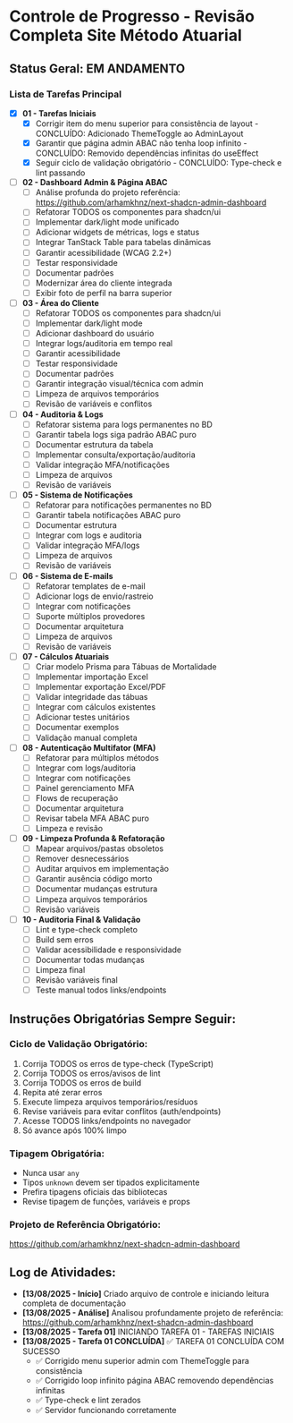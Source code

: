 # Controle de Progresso - Revisão Completa Site Método Atuarial

## Status Geral: EM ANDAMENTO

### Lista de Tarefas Principal

- [x] **01 - Tarefas Iniciais**
  - [x] Corrigir item do menu superior para consistência de layout - CONCLUÍDO: Adicionado ThemeToggle ao AdminLayout
  - [x] Garantir que página admin ABAC não tenha loop infinito - CONCLUÍDO: Removido dependências infinitas do useEffect
  - [x] Seguir ciclo de validação obrigatório - CONCLUÍDO: Type-check e lint passando
  
- [ ] **02 - Dashboard Admin & Página ABAC**
  - [ ] Análise profunda do projeto referência: https://github.com/arhamkhnz/next-shadcn-admin-dashboard
  - [ ] Refatorar TODOS os componentes para shadcn/ui
  - [ ] Implementar dark/light mode unificado
  - [ ] Adicionar widgets de métricas, logs e status
  - [ ] Integrar TanStack Table para tabelas dinâmicas
  - [ ] Garantir acessibilidade (WCAG 2.2+)
  - [ ] Testar responsividade
  - [ ] Documentar padrões
  - [ ] Modernizar área do cliente integrada
  - [ ] Exibir foto de perfil na barra superior

- [ ] **03 - Área do Cliente**
  - [ ] Refatorar TODOS os componentes para shadcn/ui
  - [ ] Implementar dark/light mode
  - [ ] Adicionar dashboard do usuário
  - [ ] Integrar logs/auditoria em tempo real
  - [ ] Garantir acessibilidade
  - [ ] Testar responsividade
  - [ ] Documentar padrões
  - [ ] Garantir integração visual/técnica com admin
  - [ ] Limpeza de arquivos temporários
  - [ ] Revisão de variáveis e conflitos

- [ ] **04 - Auditoria & Logs**
  - [ ] Refatorar sistema para logs permanentes no BD
  - [ ] Garantir tabela logs siga padrão ABAC puro
  - [ ] Documentar estrutura da tabela
  - [ ] Implementar consulta/exportação/auditoria
  - [ ] Validar integração MFA/notificações
  - [ ] Limpeza de arquivos
  - [ ] Revisão de variáveis

- [ ] **05 - Sistema de Notificações**
  - [ ] Refatorar para notificações permanentes no BD
  - [ ] Garantir tabela notificações ABAC puro
  - [ ] Documentar estrutura
  - [ ] Integrar com logs e auditoria
  - [ ] Validar integração MFA/logs
  - [ ] Limpeza de arquivos
  - [ ] Revisão de variáveis

- [ ] **06 - Sistema de E-mails**
  - [ ] Refatorar templates de e-mail
  - [ ] Adicionar logs de envio/rastreio
  - [ ] Integrar com notificações
  - [ ] Suporte múltiplos provedores
  - [ ] Documentar arquitetura
  - [ ] Limpeza de arquivos
  - [ ] Revisão de variáveis

- [ ] **07 - Cálculos Atuariais**
  - [ ] Criar modelo Prisma para Tábuas de Mortalidade
  - [ ] Implementar importação Excel
  - [ ] Implementar exportação Excel/PDF
  - [ ] Validar integridade das tábuas
  - [ ] Integrar com cálculos existentes
  - [ ] Adicionar testes unitários
  - [ ] Documentar exemplos
  - [ ] Validação manual completa

- [ ] **08 - Autenticação Multifator (MFA)**
  - [ ] Refatorar para múltiplos métodos
  - [ ] Integrar com logs/auditoria
  - [ ] Integrar com notificações
  - [ ] Painel gerenciamento MFA
  - [ ] Flows de recuperação
  - [ ] Documentar arquitetura
  - [ ] Revisar tabela MFA ABAC puro
  - [ ] Limpeza e revisão

- [ ] **09 - Limpeza Profunda & Refatoração**
  - [ ] Mapear arquivos/pastas obsoletos
  - [ ] Remover desnecessários
  - [ ] Auditar arquivos em implementação
  - [ ] Garantir ausência código morto
  - [ ] Documentar mudanças estrutura
  - [ ] Limpeza arquivos temporários
  - [ ] Revisão variáveis

- [ ] **10 - Auditoria Final & Validação**
  - [ ] Lint e type-check completo
  - [ ] Build sem erros
  - [ ] Validar acessibilidade e responsividade
  - [ ] Documentar todas mudanças
  - [ ] Limpeza final
  - [ ] Revisão variáveis final
  - [ ] Teste manual todos links/endpoints

## Instruções Obrigatórias Sempre Seguir:

### Ciclo de Validação Obrigatório:
1. Corrija TODOS os erros de type-check (TypeScript)
2. Corrija TODOS os erros/avisos de lint
3. Corrija TODOS os erros de build
4. Repita até zerar erros
5. Execute limpeza arquivos temporários/resíduos
6. Revise variáveis para evitar conflitos (auth/endpoints)
7. Acesse TODOS links/endpoints no navegador
8. Só avance após 100% limpo

### Tipagem Obrigatória:
- Nunca usar `any`
- Tipos `unknown` devem ser tipados explicitamente
- Prefira tipagens oficiais das bibliotecas
- Revise tipagem de funções, variáveis e props

### Projeto de Referência Obrigatório:
https://github.com/arhamkhnz/next-shadcn-admin-dashboard

## Log de Atividades:
- **[13/08/2025 - Início]** Criado arquivo de controle e iniciando leitura completa de documentação
- **[13/08/2025 - Análise]** Analisou profundamente projeto de referência: https://github.com/arhamkhnz/next-shadcn-admin-dashboard
- **[13/08/2025 - Tarefa 01]** INICIANDO TAREFA 01 - TAREFAS INICIAIS
- **[13/08/2025 - Tarefa 01 CONCLUÍDA]** ✅ TAREFA 01 CONCLUÍDA COM SUCESSO
  - ✅ Corrigido menu superior admin com ThemeToggle para consistência
  - ✅ Corrigido loop infinito página ABAC removendo dependências infinitas
  - ✅ Type-check e lint zerados
  - ✅ Servidor funcionando corretamente
